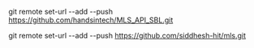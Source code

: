 git remote set-url --add --push https://github.com/handsintech/MLS_API_SBL.git

git remote set-url --add --push https://github.com/siddhesh-hit/mls.git
